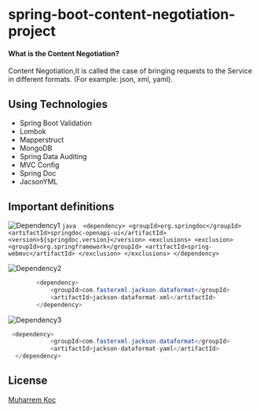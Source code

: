 # spring-boot-content-negotiation-project

#### What is the Content Negotiation?

Content Negotiation,It is called the case of bringing requests to the Service in different formats. (For example: json, xml, yaml).

## Using Technologies

- Spring Boot Validation
- Lombok
- Mapperstruct
- MongoDB
- Spring Data Auditing
- MVC Config
- Spring Doc
- JacsonYML

## Important definitions


![Dependency1](https://user-images.githubusercontent.com/80245013/137122297-9f3dc8b2-2743-40f0-ad9a-a4551826b544.png)    ``` java 
                                                                                                                            <dependency>
                                                                                                                             <groupId>org.springdoc</groupId>
                                                                                                                             <artifactId>springdoc-openapi-ui</artifactId>
                                                                                                                             <version>${springdoc.version}</version>
                                                                                                                             <exclusions>
                                                                                                                                 <exclusion>
                                                                                                                                     <groupId>org.springframework</groupId>
                                                                                                                                     <artifactId>spring-webmvc</artifactId>
                                                                                                                                 </exclusion>
                                                                                                                             </exclusions>
                                                                                                                        </dependency>
                                                                                                                 ```



![Dependency2](https://user-images.githubusercontent.com/80245013/137122255-82859027-31d4-4a68-ab14-f98415abc1bd.png)



``` java 
        <dependency>
            <groupId>com.fasterxml.jackson.dataformat</groupId>
            <artifactId>jackson-dataformat-xml</artifactId>
        </dependency>
 ```
 
 
 ![Dependency3](https://user-images.githubusercontent.com/80245013/137122176-cf495a29-7aee-4460-a122-eca3d12cebf5.png)

       
``` java 
 <dependency>
            <groupId>com.fasterxml.jackson.dataformat</groupId>
            <artifactId>jackson-dataformat-yaml</artifactId>
  </dependency>
```
  

## License
[Muharrem Koç](https://github.com/muharremkoc)
